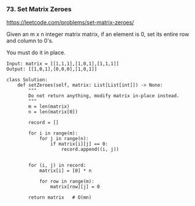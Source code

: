 ### 73. Set Matrix Zeroes

https://leetcode.com/problems/set-matrix-zeroes/

Given an m x n integer matrix matrix, if an element is 0, set its entire row and column to 0's.

You must do it in place.

```
Input: matrix = [[1,1,1],[1,0,1],[1,1,1]]
Output: [[1,0,1],[0,0,0],[1,0,1]]
```

```
class Solution:
    def setZeroes(self, matrix: List[List[int]]) -> None:
        """
        Do not return anything, modify matrix in-place instead.
        """
        m = len(matrix)
        n = len(matrix[0])
        
        record = []
        
        for i in range(m):
            for j in range(n):
                if matrix[i][j] == 0:
                    record.append((i, j))
        
                    
        for (i, j) in record:
            matrix[i] = [0] * n
            
            for row in range(m):
                matrix[row][j] = 0 
                
        return matrix   # O(mn)
```
